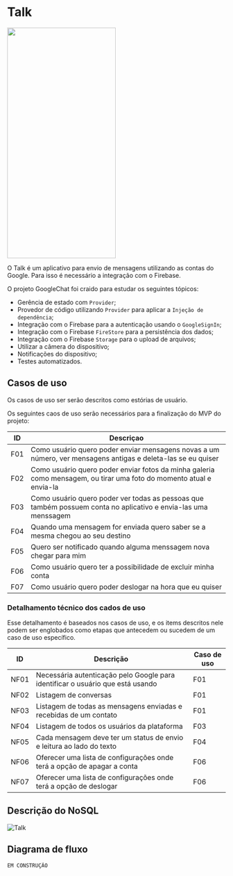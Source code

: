 # Talk


<img src="https://user-images.githubusercontent.com/19677206/142435408-e99359bb-97ba-4ef5-9481-461a2362e955.png" width="250" height="531" />


O Talk é um aplicativo para envio de mensagens utilizando as contas do Google. Para isso é necessário a integração com o Firebase.

O projeto GoogleChat foi craido para estudar os seguintes tópicos:

- Gerência de estado com `Provider`;
- Provedor de código utilizando `Provider` para aplicar a `Injeção de dependência`;
- Integração com o Firebase para a autenticação usando o `GoogleSignIn`;
- Integração com o Firebase `FireStore` para a persistência dos dados;
- Integração com o Firebase `Storage` para o upload de arquivos;
- Utilizar a câmera do dispositivo;
- Notificações do dispositivo;
- Testes automatizados.

## Casos de uso

Os casos de uso ser serão descritos como estórias de usuário.

Os seguintes caos de uso serão necessários para a finalização do MVP do projeto:

ID | Descriçao
-|-
F01| Como usuário quero poder enviar mensagens novas a um número, ver mensagens antigas e deleta-las se eu quiser
F02| Como usuário quero poder enviar fotos da minha galeria como mensagem, ou tirar uma foto do momento atual e envia-la
F03| Como usuário quero poder ver todas as pessoas que também possuem conta no aplicativo e envia-las uma menssagem
F04| Quando uma mensagem for enviada quero saber se a mesma chegou ao seu destino
F05| Quero ser notificado quando alguma menssagem nova chegar para mim
F06| Como usuário quero ter a possibilidade de excluir minha conta
F07| Como usuário quero poder deslogar na hora que eu quiser

### Detalhamento técnico dos cados de uso

Esse detalhamento é baseados nos casos de uso, e os items descritos nele podem ser englobados como etapas que antecedem ou sucedem  de um caso de uso específico.

ID | Descrição | Caso de uso
-|-|-
NF01 | Necessária autenticação pelo Google para identificar o usuário que está usando | F01
NF02 | Listagem de conversas | F01
NF03 | Listagem de todas as mensagens enviadas e recebidas de um contato | F01
NF04 | Listagem de todos os usuários da plataforma | F03
NF05 | Cada mensagem deve ter um status de envio e leitura ao lado do texto | F04
NF06 | Oferecer uma lista de configurações onde terá a opção de apagar a conta | F06
NF07 | Oferecer uma lista de configurações onde terá a opção de deslogar | F06

## Descrição do NoSQL
![Talk](https://user-images.githubusercontent.com/19677206/129483360-5ec40938-bda5-4840-be4f-1bbf4f31ef14.png)


## Diagrama de fluxo

```
EM CONSTRUÇÃO
```
